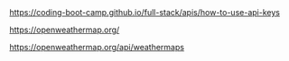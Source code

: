 ## 

https://coding-boot-camp.github.io/full-stack/apis/how-to-use-api-keys

https://openweathermap.org/

https://openweathermap.org/api/weathermaps
